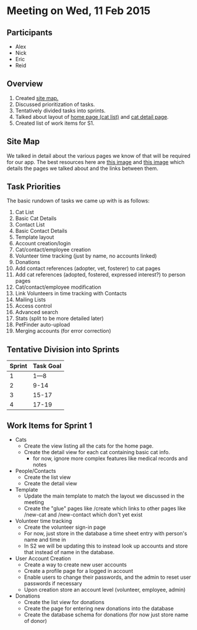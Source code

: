 # Meeting on Wed, 11 Feb 2015 #

## Participants ##

* Alex
* Nick
* Eric
* Reid

## Overview ##

1. Created [site map.](11-feb-2015_site-map.png)
2. Discussed prioritization of tasks.
3. Tentatively divided tasks into sprints.
4. Talked about layout of [home page (cat list)](11-feb-2015_homepage-wireframe.png) and
	 [cat detail page](11-feb-2015_cat-details-wireframe.png). 
5. Created list of work items for S1.

## Site Map ##

We talked in detail about the various pages we know of that will be required for our app.
The best resources here are [this image](11-feb-2015_site-map.png) and [this
image](11-feb-2015_volunteer-site-map.png) which details the pages we talked about and
the links between them. 

## Task Priorities ##

The basic rundown of tasks we came up with is as follows:

1.  Cat List 
2.  Basic Cat Details
3.  Contact List 
4.  Basic Contact Details 
5.  Template layout
6.  Account creation/login
7.  Cat/contact/employee creation
8.  Volunteer time tracking (just by name, no accounts linked)
9.  Donations
10. Add contact references (adopter, vet, fosterer) to cat pages
11. Add cat references (adopted, fostered, expressed interest?) to person pages
12. Cat/contact/employee modification
13. Link Volunteers in time tracking with Contacts
14. Mailing Lists
15. Access control
16. Advanced search
17. Stats (split to be more detailed later)
18. PetFinder auto-upload
19. Merging accounts (for error correction)

## Tentative Division into Sprints ##

| Sprint | Task Goal |
|--------|-----------|
|    1   |    1—8    |
|    2   |    9-14   |
|    3   |   15-17   |
|    4   |   17-19   |

## Work Items for Sprint 1 ##

* Cats
	* Create the view listing all the cats for the home page.
	* Create the detail view for each cat containing basic cat info.
		* for now, ignore more complex features like medical records and notes
* People/Contacts
	* Create the list view 
	* Create the detail view 
* Template
	* Update the main template to match the layout we discussed in the meeting
	* Create the "glue" pages like /create which links to other pages like /new-cat and
		/new-contact which don't yet exist
* Volunteer time tracking
	* Create the volunteer sign-in page
	* For now, just store in the database a time sheet entry with person's name and time in
	* In S2 we will be updating this to instead look up accounts and store that instead
		of name in the database.
* User Account Creation
	* Create a way to create new user accounts 
	* Create a profile page for a logged in account
	* Enable users to change their passwords, and the admin to reset user passwords if
		necessary
	* Upon creation store an account level (volunteer, employee, admin)
* Donations
	* Create the list view for donations
	* Create the page for entering new donations into the database
	* Create the database schema for donations (for now just store name of donor)

